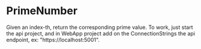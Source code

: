 # PrimeNumber

Given an index-th, return the corresponding prime value.
To work, just start the api project, and in WebApp project add on the ConnectionStrings the api endpoint, ex: "https://localhost:5001".
